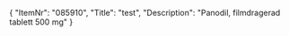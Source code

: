 {
  "ItemNr": "085910",
  "Title": "test",
  "Description": "Panodil, filmdragerad tablett 500 mg"
}